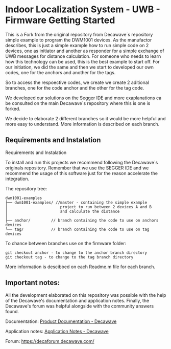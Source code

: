 # Indoor Localization System - UWB - Firmware Getting Started

This is a Fork from the original repository from Decawave´s repository simple example to program the DWM1001 devices. As the manufactor describes, this is just a simple example how to run simple code on 2 devices, one as initiator and another as responder for a simple exchange of UWB messages for distance calculation. For someone who needs to learn how this technology can be used, this is the best example to start off. For our initiation, we did the same and then we start to developed our own codes, one for the anchors and another for the tags. 

So to access the respoective codes, we create we create 2 aditional branches, one for the code anchor and the other for the tag code. 

We developed our solutions on the Segger IDE and more exaplanations ca be consulted on the main Decawave´s repository where this is one is forked.

We decide to elaborate 2 different branches so it would be more helpful and more easy to understand. More information is described on each branch.

## Requirements and Instalation

Requirements and Instalation

To install and run this projects we recommend following the Decawave´s originals repository. Remember that we use the SEGGER IDE and we recommend the usage of this software just for the reason accelerate the integration.

The repository tree:

```
dwm1001-examples
├── dwm1001-examples/ //master - containing the simple example 
│                       project to run between 2 devices A and B
│                       and calculate the distance
│                   
├── anchor/         // branch containing the code to use on anchors devices
└── tag/            // branch containing the code to use on tag devices
```

To chance between branches use on the firmware folder:

```
git checkout anchor - to change to the anchor branch directory
git checkout tag - to change to the tag branch directory
```

More information is descibbed on each Readme.m file for each branch.

## Important notes:

All the development elaborated on this repository was possible with the help of the Decawave's documentation and application notes. Finally, the Decawave's forum was helpful alongside with the community answers found.

Documentation: [Product Documentation - Decawave](https://www.decawave.com/product-documentation/)

Application notes: [Application Notes - Decawave](https://www.decawave.com/application-notes/)

Forum: https://decaforum.decawave.com/
